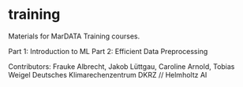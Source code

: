 # training

Materials for MarDATA Training courses.

Part 1: Introduction to ML
Part 2: Efficient Data Preprocessing

Contributors:
Frauke Albrecht, Jakob Lüttgau, Caroline Arnold, Tobias Weigel
Deutsches Klimarechenzentrum DKRZ // Helmholtz AI
